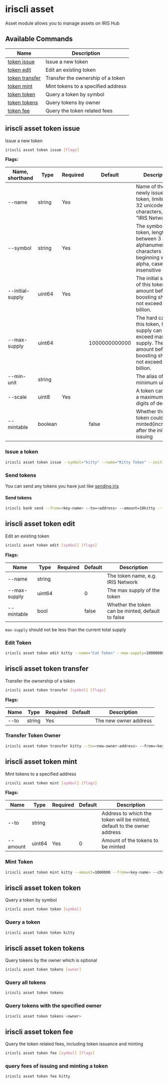 # iriscli asset

Asset module allows you to manage assets on IRIS Hub

## Available Commands

| Name                                            | Description                        |
| ----------------------------------------------- | ---------------------------------- |
| [token issue](#iriscli-asset-token-issue)       | Issue a new token                  |
| [token edit](#iriscli-asset-token-edit)         | Edit an existing token             |
| [token transfer](#iriscli-asset-token-transfer) | Transfer the ownership of a token  |
| [token mint](#iriscli-asset-token-mint)         | Mint tokens to a specified address |
| [token token](#iriscli-asset-token-token)       | Query a token by symbol |
| [token tokens](#iriscli-asset-token-tokens)     | Query tokens by owner |
| [token fee](#iriscli-asset-token-fee)           | Query the token related fees       |

## iriscli asset token issue

Issue a new token

```bash
iriscli asset token issue [flags]
```

**Flags:**

| Name, shorthand  | Type    | Required | Default       | Description                                                                                                                    |
| ---------------- | ------- | -------- | ------------- | ------------------------------------------------------------------------------------------------------------------------------ |
| --name           | string  | Yes      |               | Name of the newly issued token, limited to 32 unicode characters, e.g. "IRIS Network"                                          |
| --symbol         | string  | Yes      |               | The symbol of the token, length between 3 and 8, alphanumeric characters beginning with alpha, case insensitive                                     |
| --initial-supply | uint64  | Yes      |               | The initial supply of this token. The amount before boosting should not exceed 100 billion.                                    |
| --max-supply     | uint64  |          | 1000000000000 | The hard cap of this token, total supply can not exceed max supply. The amount before boosting should not exceed 1000 billion. |
| --min-unit       | string  |          |               | The alias of minimum uint                                                                                                      |
| --scale          | uint8   | Yes      |               | A token can have a maximum of 18 digits of decimal                                                                             |
| --mintable       | boolean |          | false         | Whether this token could be minted(increased) after the initial issuing                                                        |

### Issue a token

```bash
iriscli asset token issue --symbol="kitty" --name="Kitty Token" --initial-supply=100000000000 --max-supply=1000000000000 --scale=0 --mintable=true --fee=1iris --chain-id=irishub --from=<key-name> --commit
```

### Send tokens

You can send any tokens you have just like [sending iris](./bank.md#iriscli-bank-send)

#### Send tokens

```bash
iriscli bank send --from=<key-name> --to=<address> --amount=10kitty --fee=0.3iris --chain-id=irishub --commit
```

## iriscli asset token edit

Edit an existing token

```bash
iriscli asset token edit [symbol] [flags]
```

**Flags:**

| Name         | Type   | Required | Default | Description                                    |
| ------------ | ------ | -------- | ------- | ---------------------------------------------- |
| --name       | string |          |         | The token name, e.g. IRIS Network              |
| --max-supply | uint64   |          | 0       | The max supply of the token                    |
| --mintable   | bool   |          | false   | Whether the token can be minted, default to false |

`max-supply` should not be less than the current total supply

### Edit Token

```bash
iriscli asset token edit kitty --name="Cat Token" --max-supply=100000000000 --mintable=true --from=<key-name> --chain-id=irishub --fee=0.3iris --commit
```

## iriscli asset token transfer

Transfer the ownership of a token

```bash
iriscli asset token transfer [symbol] [flags]
```

**Flags:**

| Name | Type   | Required | Default | Description           |
| ---- | ------ | -------- | ------- | --------------------- |
| --to | string | Yes      |         | The new owner address |

### Transfer Token Owner

```bash
iriscli asset token transfer kitty --to=<new-owner-address> --from=<key-name> --chain-id=irishub --fee=0.3iris --commit
```

## iriscli asset token mint

Mint tokens to a specified address

```bash
iriscli asset token mint [symbol] [flags]
```

**Flags:**

| Name     | Type   | Required | Default | Description                                           |
| -------- | ------ | -------- | ------- | ----------------------------------------------------- |
| --to     | string |          |         | Address to which the token will be minted, default to the owner address |
| --amount | uint64 | Yes      | 0       | Amount of the tokens to be minted                         |

### Mint Token

```bash
iriscli asset token mint kitty --amount=1000000 --from=<key-name> --chain-id=irishub --fee=0.3iris
```

## iriscli asset token token

Query a token by symbol

```bash
iriscli asset token token [symbol]
```

### Query a token

```bash
iriscli asset token token kitty
```

## iriscli asset token tokens

Query tokens by the owner which is optional

```bash
iriscli asset token tokens [owner]
```

### Query all tokens

```bash
iriscli asset token tokens
```

### Query tokens with the specified owner

```bash
iriscli asset token tokens <owner>
```

## iriscli asset token fee

Query the token related fees, including token issuance and minting

```bash
iriscli asset token fee [symbol] [flags]
```

### query fees of issuing and minting a token

```bash
iriscli asset token fee kitty
```
